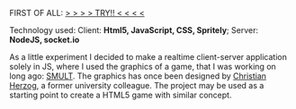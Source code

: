 FIRST OF ALL: <a href="https://young-stream-68847.herokuapp.com/" title="smult"> > > > > TRY!! < < < <</a>

<a href="https://young-stream-68847.herokuapp.com/">
<!--<img src="http://gilber.vs120026.hl-users.com/wordpress/blogimages/smultjs.jpg"></img> -->
</a>

Technology used: Client: <b>Html5, JavaScript, CSS, Spritely</b>; Server: <b>NodeJS, socket.io</b>

As a little experiment I decided to make a realtime client-server application solely in JS, where I used the graphics of a game, that I was working on long ago: <a href="http://gilber.vs120026.hl-users.com/WEBSITES/Portfolio/techwork_smult.html" title="SMULT">SMULT</a>. The graphics has once been designed by <a href="http://www.linkedin.com/in/cherzog">Christian Herzog</a>, a former university colleague.
The project may be used as a starting point to create a HTML5 game with similar concept.
